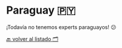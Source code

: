 # Paraguay 🇵🇾

¡Todavía no tenemos experts paraguayos! 😕

[🔙 volver al listado 🗂️](https://github.com/Villanuevand/google-experts-latam)️